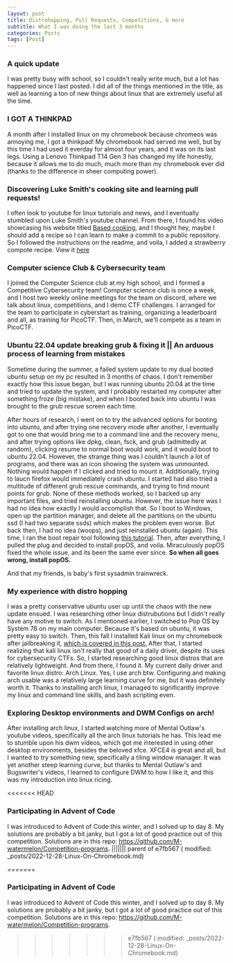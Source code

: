 ```yaml
---
layout: post
title: Distrohopping, Pull Requests, Competitions, & more
subtitle: What I was doing the last 3 months
categories: Posts
tags: [Post]
---
```



### A quick update
I was pretty busy with school, so I couldn't really write much, but a lot has happened since I last posted. I did all of the things mentioned in the title, as well as learning a ton of new things about linux that are extremely useful all the time. 

### I GOT A THINKPAD
A month after I installed linux on my chromebook because chromeos was annoying me, I got a thinkpad! My chromebook had served me well, but by this time I had used it everday for almost four years, and it was on its last legs. Using a Lenovo Thinkpad T14 Gen 3 has changed my life honestly, because it allows me to do much, much more than my chromebook ever did (thanks to the difference in sheer computing power).

### Discovering Luke Smith's cooking site and learning pull requests!
I often look to youtube for linux tutorials and news, and I eventually stumbled upon Luke Smith's youtube channel. From there, I found his video showcasing his website titled [Based cooking](https://based.cooking/), and I thought hey, maybe I should add a recipe so I can learn to make a commit to a public repository. So I followed the instructions on the readme, and voila, I added a strawberry compote recipe. View it [here](https://based.cooking/strawberry-compote/)

### Computer science Club & Cybersecurity team
I joined the Computer Science club at my high school, and I formed a Competitive Cybersecurity team! Computer science club is once a week, and I host two weekly online meetings for the team on discord, where we talk about linux, competitions, and I demo CTF challenges. I arranged for the team to participate in cyberstart as training, organizing a leaderboard and all, as training for PicoCTF. Then, in March, we'll compete as a team in PicoCTF.

### Ubuntu 22.04 update breaking grub & fixing it || An arduous process of learning from mistakes 

Sometime during the summer, a failed system update to my dual booted ubuntu setup on my pc resulted in 3 months of chaos. I don't remember exactly how this issue began, but I was running ubuntu 20.04 at the time and tried to update the system, and I probably restarted my computer after something froze (big mistake), and when I booted back into ubuntu I was brought to the grub rescue screen each time. 

After hours of research, I went on to try the advanced options for booting into ubuntu, and after trying one recovery mode after another, I eventually got to one that would bring me to a command line and the recovery menu, and after trying options like dpkg, clean, fsck, and grub (admittedly at random), clicking resume to normal boot would work, and it would boot to ubuntu 22.04. However, the strange thing was I couldn't launch a lot of programs, and there was an icon showing the system was unmounted. Nothing would happen if I clicked and tried to mount it. Additionally, trying to laucn firefox would immediately crash ubuntu. I started had also tried a multitude of different grub rescue commands, and trying to find mount points for grub. None of these methods worked, so I backed up any important files, and tried reinstalling ubuntu. However, the issue here was I had no idea how exactly I would accomplish that. So I boot to Windows, open up the partition manager, and delete all the partitions on the ubuntu ssd (I had two separate ssds) which makes the problem even worse. But back then, I had no idea (woops), and just reinstalled ubuntu (again). This time, I ran the boot repair tool following [this tutorial](https://www.howtogeek.com/114884/how-to-repair-grub2-when-ubuntu-wont-boot/). Then, after everything, I pulled the plug and decided to install popOS, and voila. Miraculously popOS fixed the whole issue, and its been the same ever since. **So when all goes wrong, install popOS.**

And that my friends, is baby's first sysadmin trainwreck. 

### My experience with distro hopping
I was a pretty conservative ubuntu user up until the chaos with the new update ensued. I was researching other linux distrubutions but I didn't really have any motive to switch. As I mentioned earlier, I switched to Pop OS by System 76 on my main computer. Because it's based on ubuntu, it was pretty easy to switch. 
Then, this fall I installed Kali linux on my chromebook after jailbreaking it, [which is covered in this post.](https://m-watermelon.github.io/WatermelonBlog/linux/2022/12/28/Linux-On-Chromebook.html) After that, I started realizing that kali linux isn't really that good of a daily driver, despite its uses for cybersecurity CTFs. So, I started researching good linux distros that are relatively lightweight. And from there, I found it. My current daily driver and favorite linux distro: Arch Linux. Yes, I use arch btw. Configuring and making arch usable was a relatively large learning curve for me, but it was definitely worth it. Thanks to installing arch linux, I managed to significantly improve my linux and command line skills, and bash scripting even. 

### Exploring Desktop environments and DWM Configs on arch!
After installing arch linux, I started watching more of Mental Outlaw's youtube videos, specifically all the arch linux tutorials he has. This lead me to stumble upon his dwm videos, which got me interested in using other desktop environments, besides the beloved xfce. XFCE4 is great and all, but I wanted to try something new, specifically a tiling window manager. It was yet another steep learning curve, but thanks to Mental Outlaw's and Bugswriter's videos, I learned to configure DWM to how I like it, and this was my introduction into linux ricing.

<<<<<<< HEAD
### Participating in Advent of Code
I was introduced to Advent of Code this winter, and I solved up to day 8. My solutions are probably a bit janky, but I got a lot of good practice out of this competition. Solutions are in this repo: https://github.com/M-watermelon/Competition-programs.
||||||| parent of e7fb567 (	modified:   _posts/2022-12-28-Linux-On-Chromebook.md)

=======
### Participating in Advent of Code
I was introduced to Advent of Code this winter, and I solved up to day 8. My solutions are probably a bit janky, but I got a lot of good practice out of this competition. Solutions are in this repo: https://github.com/M-watermelon/Competition-programs.
>>>>>>> e7fb567 (	modified:   _posts/2022-12-28-Linux-On-Chromebook.md)
